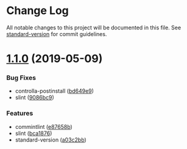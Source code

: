 # Change Log

All notable changes to this project will be documented in this file. See [standard-version](https://github.com/conventional-changelog/standard-version) for commit guidelines.

<a name="1.1.0"></a>
# [1.1.0](https://github.com/Controlla/Signature/compare/v1.0.10...v1.1.0) (2019-05-09)


### Bug Fixes

* controlla-postinstall ([bd649e9](https://github.com/Controlla/Signature/commit/bd649e9))
* slint ([9086bc9](https://github.com/Controlla/Signature/commit/9086bc9))


### Features

* commintlint ([e87658b](https://github.com/Controlla/Signature/commit/e87658b))
* slint ([bca1876](https://github.com/Controlla/Signature/commit/bca1876))
* standard-version ([a03c2bb](https://github.com/Controlla/Signature/commit/a03c2bb))
